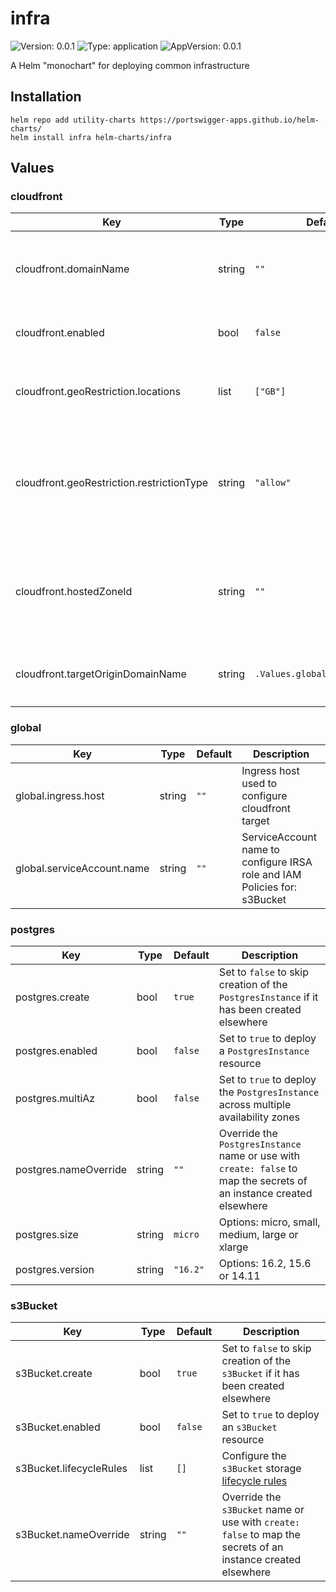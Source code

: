 # infra

![Version: 0.0.1](https://img.shields.io/badge/Version-0.0.1-informational?style=flat-square) ![Type: application](https://img.shields.io/badge/Type-application-informational?style=flat-square) ![AppVersion: 0.0.1](https://img.shields.io/badge/AppVersion-0.0.1-informational?style=flat-square)

A Helm "monochart" for deploying common infrastructure

## Installation
```
helm repo add utility-charts https://portswigger-apps.github.io/helm-charts/
helm install infra helm-charts/infra
```

## Values

### cloudfront

| Key | Type | Default | Description |
|-----|------|---------|-------------|
| cloudfront.domainName | string | `""` | The presentation domain name for the `CloudFrontSite` resource |
| cloudfront.enabled | bool | `false` | Set to `true` to deploy an `CloudFrontSite` resource |
| cloudfront.geoRestriction.locations | list | `["GB"]` | A list of ISO ALPHA-2 country codes to apply restrictions to |
| cloudfront.geoRestriction.restrictionType | string | `"allow"` | Whether to `allow` or `deny` the configured locations access to the `CloudFrontSite`. Set to `none` to remove all restrictions |
| cloudfront.hostedZoneId | string | `""` | The Route53 hosted zone ID to create the certificates and domain names for the `CloudFrontSite` resource |
| cloudfront.targetOriginDomainName | string | `.Values.global.ingress.host` | The target origin domain name that the `CloudFrontSite` resource fronts |

### global

| Key | Type | Default | Description |
|-----|------|---------|-------------|
| global.ingress.host | string | `""` | Ingress host used to configure cloudfront target |
| global.serviceAccount.name | string | `""` | ServiceAccount name to configure IRSA role and IAM Policies for: s3Bucket |

### postgres

| Key | Type | Default | Description |
|-----|------|---------|-------------|
| postgres.create | bool | `true` | Set to `false` to skip creation of the `PostgresInstance` if it has been created elsewhere |
| postgres.enabled | bool | `false` | Set to `true` to deploy a `PostgresInstance` resource |
| postgres.multiAz | bool | `false` | Set to `true` to deploy the `PostgresInstance` across multiple availability zones |
| postgres.nameOverride | string | `""` | Override the `PostgresInstance` name or use with `create: false` to map the secrets of an instance created elsewhere |
| postgres.size | string | `micro` | Options: micro, small, medium, large or xlarge |
| postgres.version | string | `"16.2"` | Options: 16.2, 15.6 or 14.11 |

### s3Bucket

| Key | Type | Default | Description |
|-----|------|---------|-------------|
| s3Bucket.create | bool | `true` | Set to `false` to skip creation of the `s3Bucket` if it has been created elsewhere |
| s3Bucket.enabled | bool | `false` | Set to `true` to deploy an `s3Bucket` resource |
| s3Bucket.lifecycleRules | list | `[]` | Configure the `s3Bucket` storage [lifecycle rules](https://marketplace.upbound.io/providers/upbound/provider-aws-s3/v1.2.1/resources/s3.aws.upbound.io/BucketLifecycleConfiguration/v1beta1#doc:spec-forProvider-rule) |
| s3Bucket.nameOverride | string | `""` | Override the `s3Bucket` name or use with `create: false` to map the secrets of an instance created elsewhere |

